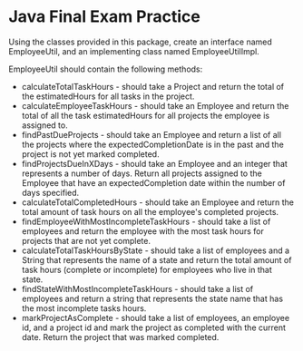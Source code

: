 # Java Final Exam Practice

Using the classes provided in this package, create an interface named EmployeeUtil, and an implementing class named EmployeeUtilImpl.

EmployeeUtil should contain the following methods:

- calculateTotalTaskHours - should take a Project and return the total of the estimatedHours for all tasks in the project.
- calculateEmployeeTaskHours - should take an Employee and return the total of all the task estimatedHours for all projects the employee is assigned to.
- findPastDueProjects - should take an Employee and return a list of all the projects where the expectedCompletionDate is in the past and the project is not yet marked completed.
- findProjectsDueInXDays - should take an Employee and an integer that represents a number of days. Return all projects assigned to the Employee that have an expectedCompletion date within the number of days specified.
- calculateTotalCompletedHours - should take an Employee and return the total amount of task hours on all the employee's completed projects.
- findEmployeeWithMostIncompleteTaskHours - should take a list of employees and return the employee with the most task hours for projects that are not yet complete.
- calculateTotalTaskHoursByState - should take a list of employees and a String that represents the name of a state and return the total amount of task hours (complete or incomplete) for employees who live in that state.
- findStateWithMostIncompleteTaskHours - should take a list of employees and return a string that represents the state name that has the most incomplete tasks hours.
- markProjectAsComplete - should take a list of employees, an employee id, and a project id and mark the project as completed with the current date. Return the project that was marked completed.
